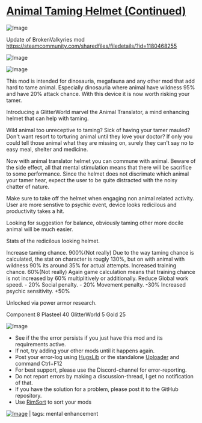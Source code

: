 # [Animal Taming Helmet (Continued)](https://steamcommunity.com/sharedfiles/filedetails/?id=2441078832)

![Image](https://i.imgur.com/buuPQel.png)

Update of BrokenValkyries mod
https://steamcommunity.com/sharedfiles/filedetails/?id=1180468255

![Image](https://i.imgur.com/pufA0kM.png)
	
![Image](https://i.imgur.com/Z4GOv8H.png)

This mod is intended for dinosauria, megafauna and any other mod that add hard to tame animal. Especially dinosauria where animal have wildness 95% and have 20% attack chance. With this device it is now worth risking your tamer.

Introducing a GlitterWorld marvel the Animal Translator, a mind enhancing helmet that can help with taming. 

Wild animal too unreceptive to taming? Sick of having your tamer mauled? Don't want resort to torturing animal until they love your doctor? If only you could tell those animal what they are missing on, surely they can't say no to easy meal, shelter and medicine.

Now with animal translator helmet you can commune with animal. Beware of the side effect, all that mental stimulation means that there will be sacrifice to some performance. Since the helmet does not discrimate which animal your tamer hear, expect the user to be quite distracted with the noisy chatter of nature.

Make sure to take off the helmet when engaging non animal related activity. User are more senstive to psychic event, device looks redicilous and productivity takes a hit. 

Looking for suggestion for balance, obviously taming other more docile animal will be much easier.


Stats of the redicilous looking helmet.

Increase taming chance. 900%(Not really) Due to the way taming chance is calculated, the stat on character is rougly 130%, but on with animal with wildness 90% its around 35% for actual attempts.
Increased training chance. 60%(Not really) Again game calculation means that training chance is not increased by 60% multiplitively or additionally.
Reduce Global work speed. - 20%
Social penalty. - 20%
Movement penalty. -30%
Increased psychic sensitivity. +50%

Unlocked via power armor research.

Component 8
Plasteel 40
GlitterWorld 5
Gold 25

![Image](https://i.imgur.com/PwoNOj4.png)



-  See if the the error persists if you just have this mod and its requirements active.
-  If not, try adding your other mods until it happens again.
-  Post your error-log using [HugsLib](https://steamcommunity.com/workshop/filedetails/?id=818773962) or the standalone [Uploader](https://steamcommunity.com/sharedfiles/filedetails/?id=2873415404) and command Ctrl+F12
-  For best support, please use the Discord-channel for error-reporting.
-  Do not report errors by making a discussion-thread, I get no notification of that.
-  If you have the solution for a problem, please post it to the GitHub repository.
-  Use [RimSort](https://github.com/RimSort/RimSort/releases/latest) to sort your mods

 

[![Image](https://img.shields.io/github/v/release/emipa606/AnimalTamingHelmet?label=latest%20version&style=plastic&color=9f1111&labelColor=black)](https://steamcommunity.com/sharedfiles/filedetails/changelog/2441078832) | tags:  mental enhancement
